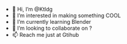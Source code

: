- 👋 Hi, I’m @Ktldg
- 👀 I’m interested in making something COOL
- 🌱 I’m currently learning Blender
- 💞️ I’m looking to collaborate on ?
- 📫 Reach me just at Gtihub

<!---
Ktldg/Ktldg is a ✨ special ✨ repository because its `README.md` (this file) appears on your GitHub profile.
You can click the Preview link to take a look at your changes.
--->
